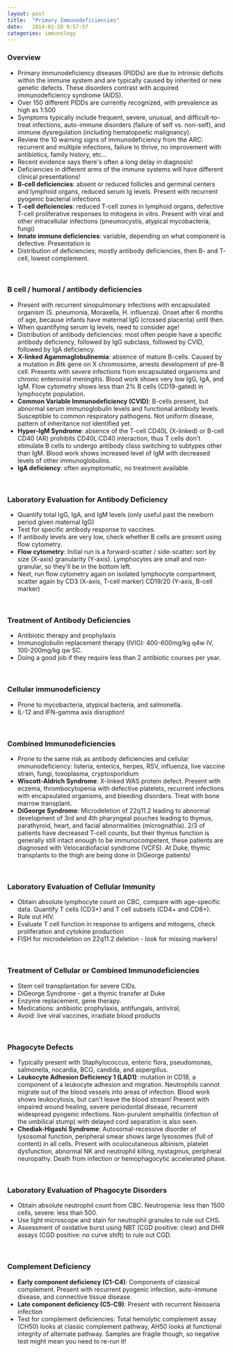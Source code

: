 ```yaml
---
layout: post
title:  "Primary Immunodeficiencies"
date:   2014-01-28 9:57:57
categories: immunology
---
```


### Overview
- Primary immunodeficiency diseases (PIDDs) are due to intrinsic deficits within the immune system and are typically caused by inherited or new genetic defects. These disorders contrast with acquired immunodeficiency syndrome (AIDS).
- Over 150 different PIDDs are currently recognized, with prevalence as high as 1:500
- Symptoms typically include frequent, severe, unusual, and difficult-to-treat infections, auto-immune disorders (failure of self vs. non-self), and immune dysregulation (including hematopoetic malignancy).
- Review the 10 warning signs of immunodeficiency from the ARC: recurrent and multiple infections, failure to thrive, no improvement with antibiotics, family history, etc...
- Recent evidence says there's often a long delay in diagnosis!
- Deficiencies in different arms of the immune systems will have different clinical presentations!
- **B-cell deficiencies**: absent or reduced follicles and germinal centers and lymphoid organs, reduced serum Ig levels. Present with recurrent pyogenic bacterial infections
- **T-cell deficiencies**: reduced T-cell zones in lymphoid organs, defective T-cell proliferative responses to mitogens in vitro. Present with viral and other intracellular infections (pneumocystis, atypical mycobacteria, fungi)
- **Innate immune deficiencies**: variable, depending on what component is defective. Presentation is 
- Distribution of deficiencies; mostly antibody deficiencies, then B- and T- cell, lowest complement.

<span><br></span> 

### B cell / humoral / antibody deficiencies
- Present with recurrent sinopulmonary infections with encapsulated organism (S. pneumonia, Moraxella, H. influenza). Onset after 6 months of age, because infants have maternal IgG (crossed placenta) until then.
- When quantifying serum Ig levels, need to consider age!
- Distribution of antibody deficiencies: most often people have a specific antibody deficiency, followed by IgG subclass, followed by CVID, followed by IgA deficiency.
- **X-linked Agammaglobulinemia**: absence of mature B-cells. Caused by a mutation in *Btk* gene on X chromosome, arrests development of pre-B cell. Presents with severe infections from encapsulated organisms and chronic enteroviral meningitis. Blood work shows very low IgG, IgA, and IgM. Flow cytometry shows less than 2% B cells (CD19-gated) in lymphocyte population.
- **Common Variable Immunodeficiency (CVID)**: B-cells present, but abnormal serum immunoglobulin levels and functional antibody levels. Susceptible to common respiratory pathogens. Not uniform disease, pattern of inheritance not identified yet. 
- **Hyper-IgM Syndrome**: absence of the T-cell CD40L (X-linked) or B-cell CD40 (AR) prohibits CD40L:CD40 interaction, thus T cells don't stimulate B cells to undergo antibody class switching to subtypes other than IgM. Blood work shows increased level of IgM with decreased levels of other immunoglobulins.
- **IgA deficiency**: often asymptomatic, no treatment available.

<span><br></span> 

### Laboratory Evaluation for Antibody Deficiency
- Quantify total IgG, IgA, and IgM levels (only useful past the newborn period given maternal IgG)
- Test for specific antibody response to vaccines.
- If antibody levels are very low, check whether B cells are present using flow cytometry.
- **Flow cytometry**: Initial run is a forward-scatter / side-scatter: sort by size (X-axis) granularity (Y-axis). Lymphocytes are small and non-granular, so they'll be in the bottom left. 
- Next, run flow cytometry again on isolated lymphocyte compartment, scatter again by CD3 (X-axis, T-cell marker) CD19/20 (Y-axis, B-cell marker)

<span><br></span> 

### Treatment of Antibody Deficiencies
- Antibiotic therapy and prophylaxis
- Immunoglobulin replacement therapy (IVIG): 400-600mg/kg q4w IV, 100-200mg/kg qw SC.
- Doing a good job if they require less than 2 antibiotic courses per year.

<span><br></span> 

### Cellular immunodeficiency
- Prone to mycobacteria, atypical bacteria, and salmonella.
- IL-12 and IFN-gamma axis disruption!

<span><br></span> 

### Combined Immunodeficiencies
- Prone to the same risk as antibody deficiencies and cellular immunodeficiency: listeria, enterics, herpes, RSV, influenza, live vaccine strain, fungi, toxoplasma, cryptosporidium
- **Wiscott-Aldrich Syndrome**: X-linked WAS protein defect. Present with eczema, thrombocytopenia with defective platelets, recurrent infections with encapsulated organisms, and bleeding disorders. Treat with bone marrow transplant.
- **DiGeorge Syndrome**: Microdeletion of 22q11.2 leading to abnormal development of 3rd and 4th pharyngeal pouches leading to thymus, parathyroid, heart, and facial abnormalities (micrognathia). 2/3 of patients have decreased T-cell counts, but their thymus function is generally still intact enough to be immunocompetent, these patients are diagnosed with Velocardiofacial syndrome (VCFS). At Duke, thymic transplants to the thigh are being done in DiGeorge patients!

<span><br></span> 

### Laboratory Evaluation of Cellular Immunity
- Obtain absolute lymphocyte count on CBC, compare with age-specific data. Quantify T cells (CD3+) and T cell subsets (CD4+ and CD8+).
- Rule out HIV.
- Evaluate T cell function in response to antigens and mitogens, check proliferation and cytokine production
- FISH for microdeletion on 22q11.2 deletion - look for missing markers!

<span><br></span> 

### Treatment of Cellular or Combined Immunodeficiencies
- Stem cell transplantation for severe CIDs.
- DiGeorge Syndrome - get a thymic transfer at Duke
- Enzyme replacement, gene therapy.
- Medications: antibiotic prophylaxis, antifungals, antiviral, 
- Avoid: live viral vaccines, irradiate blood products

<span><br></span> 

### Phagocyte Defects
- Typically present with Staphylococcus, enteric flora, pseudomonas, salmonella, nocardia, BCG, candida, and aspergillus.
- **Leukocyte Adhesion Deficiency 1 (LAD1)**: mutation in CD18, a component of a leukocyte adhesion and migration. Neutrophils cannot migrate out of the blood vessels into areas of infection. Blood work shows leukocytosis, but can't leave the blood stream! Present with impaired wound healing, severe periodontal disease, recurrent widespread pyogenic infections. Non-purulent omphalitis (infection of the umbilical stump) with delayed cord separation is also seen.
- **Chediak-Higashi Syndrome**: Autosomal-recessive disorder of lysosomal function, peripheral smear shows large lysosomes (full of content) in all cells. Present with oculocutaneous albinism, platelet dysfunction, abnormal NK and neutrophil killing, nystagmus, peripheral neuropathy. Death from infection or hemophagocytic accelerated phase.

<span><br></span> 

### Laboratory Evaluation of Phagocyte Disorders
- Obtain absolute neutrophil count from CBC. Neutropenia: less than 1500 cells, severe: less than 500. 
- Use light microscope and stain for neutrophil granules to rule out CHS. 
- Assessment of oxidative burst using NBT (CGD positive: clear) and DHR assays (CGD positive: no curve shift) to rule out CGD. 

<span><br></span> 

### Complement Deficiency
- **Early component deficiency (C1-C4)**: Components of classical complement. Present with recurrent pyogenic infection, auto-immune disease, and connective tissue disease.
- **Late component deficiency (C5-C9)**: Present with recurrent Neisseria infection
- Test for complement deficiencies: Total hemolytic complement assay (CH50) looks at classic complement pathway, AH50 looks at functional integrity of alternate pathway. Samples are fragile though, so negative test might mean you need to re-run it!